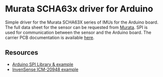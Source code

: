 # Murata SCHA63x driver for Arduino

Simple driver for the Murata SCHA63X series of IMUs for the Arduino board. The full data sheet for the sensor can be requested from [Murata](https://www.murata.com/en-global/products/sensor/gyro/overview/lineup/scha63t). SPI is used for communication between the sensor and the Arduino board. The carrier PCB documentation is available [here](https://www.murata.com/-/media/webrenewal/products/sensor/pdf/specification/scha600_series_chip-carrier_pcb_specification.ashx?la=en-gb&cvid=20210302030225000000). 

## Resources

* [Arduino SPI Library & example](https://www.arduino.cc/en/reference/SPI)
* [InvenSense ICM-20948 example](https://github.com/sparkfun/SparkFun_ICM-20948_ArduinoLibrary)